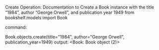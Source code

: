 Create Operation:
Documentation to Create a Book instance with the title “1984”, author “George Orwell”, and publication year 1949
from bookshelf.models import Book

command:

Book.objects.create(title="1984", author="George Orwell", publication_year=1949)
output: <Book: Book object (2)>
